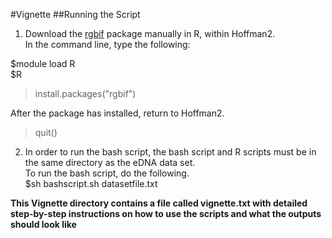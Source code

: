 #Vignette
##Running the Script
1. Download the [rgbif](https://cran.r-project.org/web/packages/rgbif/rgbif.pdf) package manually in R, within Hoffman2. <br>
In the command line, type the following:

$module load R <br>
$R <br>
  >install.packages("rgbif")<br>
  
After the package has installed, return to Hoffman2. <br>
  >quit() <br>
  
2. In order to run the bash script, the bash script and R scripts must be in the same directory as the eDNA data set.<br>
  To run the bash script, do the following.<br>
  $sh bashscript.sh datasetfile.txt <br>
  
  **This Vignette directory contains a file called vignette.txt with detailed step-by-step instructions on how to use the scripts and what the outputs should look like** 
  
 
 
  
